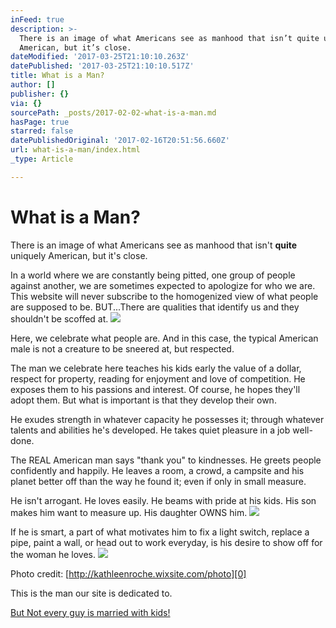```yaml
---
inFeed: true
description: >-
  There is an image of what Americans see as manhood that isn’t quite uniquely
  American, but it’s close.
dateModified: '2017-03-25T21:10:10.263Z'
datePublished: '2017-03-25T21:10:10.517Z'
title: What is a Man?
author: []
publisher: {}
via: {}
sourcePath: _posts/2017-02-02-what-is-a-man.md
hasPage: true
starred: false
datePublishedOriginal: '2017-02-16T20:51:56.660Z'
url: what-is-a-man/index.html
_type: Article

---
```

# What is a Man?

There is an image of what Americans see as manhood that isn't **quite** uniquely American, but it's close.

In a world where we are constantly being pitted, one group of people against another, we are sometimes expected to apologize for who we are. This website will never subscribe to the homogenized view of what people are supposed to be. BUT...There are qualities that identify us and they shouldn't be scoffed at.
![](https://the-grid-user-content.s3-us-west-2.amazonaws.com/cda046e5-8625-475e-a4c9-6a82b5ba424e.jpg)

Here, we celebrate what people are. And in this case, the typical American male is not a creature to be sneered at, but respected.

The man we celebrate here teaches his kids early the value of a dollar, respect for property, reading for enjoyment and love of competition. He exposes them to his passions and interest. Of course, he hopes they'll adopt them. But what is important is that they develop their own.

He exudes strength in whatever capacity he possesses it; through whatever talents and abilities he's developed. He takes quiet pleasure in a job well-done.

The REAL American man says "thank you" to kindnesses. He greets people confidently and happily. He leaves a room, a crowd, a campsite and his planet better off than the way he found it; even if only in small measure.

He isn't arrogant. He loves easily. He beams with pride at his kids. His son makes him want to measure up. His daughter OWNS him.
![](https://the-grid-user-content.s3-us-west-2.amazonaws.com/aec9e9a1-246f-48e3-b12a-a23b001c8879.jpg)

If he is smart, a part of what motivates him to fix a light switch, replace a pipe, paint a wall, or head out to work everyday, is his desire to show off for the woman he loves.
![](https://the-grid-user-content.s3-us-west-2.amazonaws.com/9dcb3c7c-752a-4a15-bf93-b729bc7b8a2f.jpg)

Photo credit: [http://kathleenroche.wixsite.com/photo][0]

This is the man our site is dedicated to.

[But Not every guy is married with kids!][1]

[0]: http://kathleenroche.wixsite.com/photo
[1]: http://itsamans.world/but-not-every-guy-is-married-with-kids